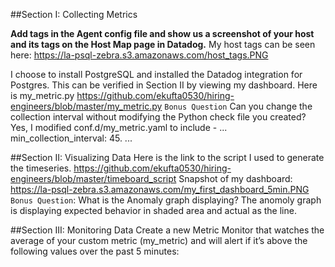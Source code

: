 ##Section I: Collecting Metrics

**Add tags in the Agent config file and show us a screenshot of your host and its tags on the Host Map page in Datadog.**
My host tags can be seen here: https://la-psql-zebra.s3.amazonaws.com/host_tags.PNG

I choose to install PostgreSQL and installed the Datadog integration for Postgres. This can be verified in Section II by viewing my dashboard. 
Here is my_metric.py https://github.com/ekufta0530/hiring-engineers/blob/master/my_metric.py
`Bonus Question` Can you change the collection interval without modifying the Python check file you created? Yes, I modified conf.d/my_metric.yaml to include - 
...
min_collection_interval: 45. 
...

##Section II: Visualizing Data
Here is the link to the script I used to generate the timeseries. https://github.com/ekufta0530/hiring-engineers/blob/master/timeboard_script
Snapshot of my dashboard: https://la-psql-zebra.s3.amazonaws.com/my_first_dashboard_5min.PNG
`Bonus Question`: What is the Anomaly graph displaying?
The anomoly graph is displaying expected behavior in shaded area and actual as the line.

##Section III: Monitoring Data
Create a new Metric Monitor that watches the average of your custom metric (my_metric) and will alert if it’s above the following values over the past 5 minutes:


